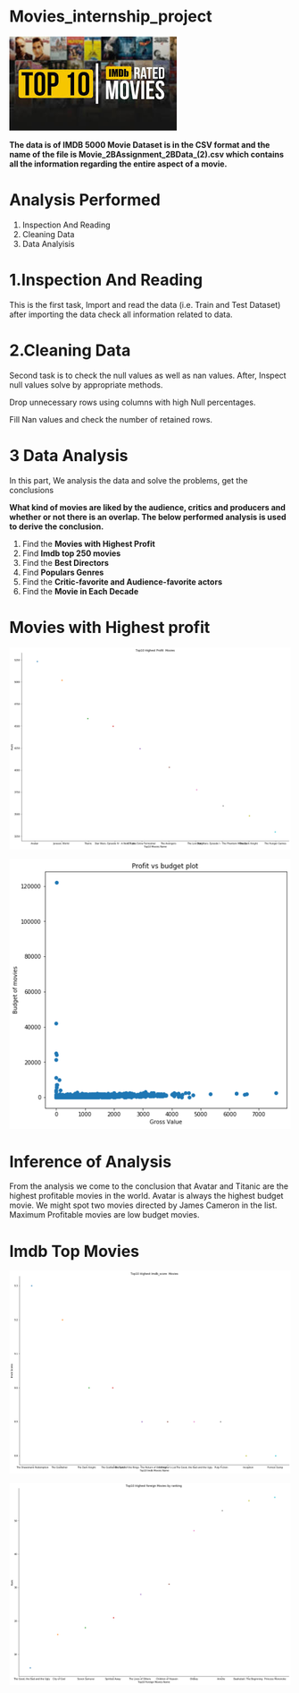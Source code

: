 # Movies_internship_project
![](https://github.com/ShivamGuptadata/Movies_internship_project/blob/main/extra/images.jpg)

**The data is of IMDB 5000 Movie Dataset is in the CSV format and the name of the file is Movie_2BAssignment_2BData_(2).csv which contains all the information regarding the entire aspect of a movie.**

# Analysis Performed

1. Inspection And Reading
2. Cleaning Data
3. Data Analyisis

# 1.Inspection And Reading
This is the first task, Import and read the data (i.e. Train and Test Dataset) after importing the data check all information related to data.

# 2.Cleaning Data
Second task is to check the null values as well as nan values. After, Inspect null values solve by appropriate methods.

Drop unnecessary rows using columns with high Null percentages.

Fill Nan values and check the number of retained rows.

# 3 Data Analysis
In this part, We analysis the data and solve the problems, get the conclusions

**What kind of movies are liked by the audience, critics and producers and whether or not there is an overlap. The below performed analysis is used to derive the conclusion.**

1. Find the **Movies with Highest Profit**
2. Find **Imdb top 250 movies**
3. Find the **Best Directors**
4. Find **Populars Genres**
5. Find the **Critic-favorite and Audience-favorite actors**
6. Find the **Movie in Each Decade**

# Movies with Highest profit

![](https://github.com/ShivamGuptadata/Movies_internship_project/blob/main/extra/pic1.png)

![](https://github.com/ShivamGuptadata/Movies_internship_project/blob/main/extra/pic5.png)

# Inference of Analysis
From the analysis we come to the conclusion that Avatar and Titanic are the highest profitable movies in the world. Avatar is always the highest budget movie.
We might spot two movies directed by James Cameron in the list.
Maximum Profitable movies are low budget movies. 

# Imdb Top Movies


![](https://github.com/ShivamGuptadata/Movies_internship_project/blob/main/extra/pic2.png)


![](https://github.com/ShivamGuptadata/Movies_internship_project/blob/main/extra/pic3.png)

